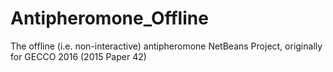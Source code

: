 # Antipheromone_Offline
The offline (i.e. non-interactive) antipheromone NetBeans Project, originally for GECCO 2016 (2015 Paper 42)
